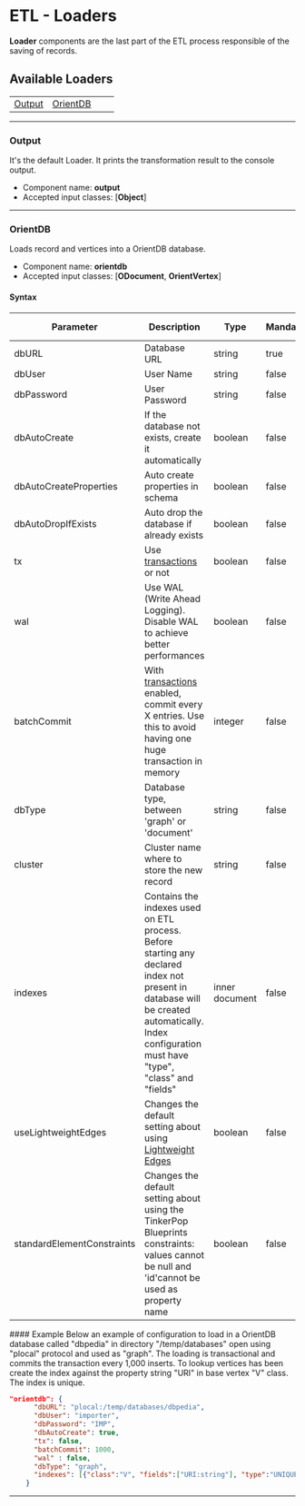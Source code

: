 # ETL - Loaders

**Loader** components are the last part of the ETL process responsible of the saving of records.

## Available Loaders

|  |  |  |  |
|-----|-----|-----|-----|
|[Output](Loader.md#output)|[OrientDB](Loader.md#orientdb)| | |

-----

### Output
It's the default Loader. It prints the transformation result to the console output.

- Component name: **output**
- Accepted input classes: [**Object**]

-----

### OrientDB
Loads record and vertices into a OrientDB database.

- Component name: **orientdb**
- Accepted input classes: [**ODocument**, **OrientVertex**]

#### Syntax
| Parameter | Description | Type | Mandatory | Default value |
|-----------|-------------|------|-----------|-----------|
|dbURL|Database URL|string|true|-|
|dbUser|User Name|string|false|admin|
|dbPassword|User Password|string|false|admin|
|dbAutoCreate|If the database not exists, create it automatically|boolean|false|true|
|dbAutoCreateProperties|Auto create properties in schema|boolean|false|false|
|dbAutoDropIfExists|Auto drop the database if already exists|boolean|false|false|
|tx|Use [transactions](Transactions.md) or not|boolean|false|false|
|wal|Use WAL (Write Ahead Logging). Disable WAL to achieve better performances|boolean|false|true|
|batchCommit|With [transactions](Transactions.md) enabled, commit every X entries. Use this to avoid having one huge transaction in memory|integer|false|0|
|dbType|Database type, between 'graph' or 'document'|string|false|document|
|cluster|Cluster name where to store the new record|string|false|-|
|indexes|Contains the indexes used on ETL process. Before starting any declared index not present in database will be created automatically. Index configuration must have "type", "class" and "fields"|inner document|false|-|
|useLightweightEdges|Changes the default setting about using [Lightweight Edges](Lightweight-Edges.md)|boolean|false|false|
|standardElementConstraints|Changes the default setting about using the TinkerPop Blueprints constraints: values cannot be null and 'id'cannot be used as property name|boolean|false|true|

#### Example
Below an example of configuration to load in a OrientDB database called "dbpedia" in directory "/temp/databases" open using "plocal" protocol and used as "graph". The loading is transactional and commits the transaction every 1,000 inserts. To lookup vertices has been create the index against the property string "URI" in base vertex "V" class. The index is unique.

```json
"orientdb": {
      "dbURL": "plocal:/temp/databases/dbpedia",
      "dbUser": "importer",
      "dbPassword": "IMP",
      "dbAutoCreate": true,
      "tx": false,
      "batchCommit": 1000,
      "wal" : false,
      "dbType": "graph",
      "indexes": [{"class":"V", "fields":["URI:string"], "type":"UNIQUE" }]
    }
```

-----
